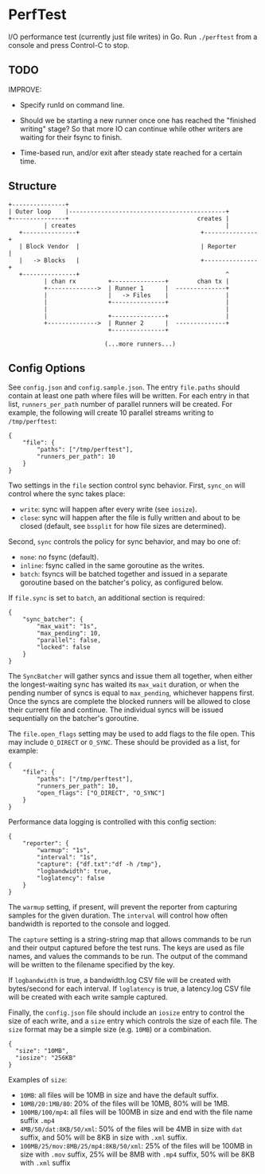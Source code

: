 # PerfTest

I/O performance test (currently just file writes) in Go. Run `./perftest` from a console and press Control-C to stop.

## TODO ##

IMPROVE:

- Specify runId on command line.

- Should we be starting a new runner once one has reached the "finished writing" stage? So that more IO can continue
  while other writers are waiting for their fsync to finish.

- Time-based run, and/or exit after steady state reached for a certain time.

## Structure ##

    +---------------+
    | Outer loop    |--------------------------------------------+
    +---------------+                                    creates |
              | creates                                          |
       +---------------+                                  +---------------+
       | Block Vendor  |                                  | Reporter      |
       |   -> Blocks   |                                  +---------------+
       +---------------+                                         ^
              | chan rx         +---------------+        chan tx |
              +-------------->  | Runner 1      |  --------------+
              |                 |   -> Files    |                |
              |                 +---------------+                |
              |                                                  |
              |                 +---------------+                |
              +-------------->  | Runner 2      |  --------------+
                                +---------------+
                                
                               (...more runners...)


## Config Options

See `config.json` and `config.sample.json`. The entry `file.paths` should contain at least one path where files will be
written. For each entry in that list, `runners_per_path` number of parallel runners will be created. For example, the
following will create 10 parallel streams writing to `/tmp/perftest`:

    {
        "file": {
            "paths": ["/tmp/perftest"],
            "runners_per_path": 10
        }
    }

Two settings in the `file` section control sync behavior. First, `sync_on` will control where the sync takes place:

* `write`: sync will happen after every write (see `iosize`).
* `close`: sync will happen after the file is fully written and about to be closed (default, see `bssplit` for how file sizes are determined).

Second, `sync` controls the policy for sync behavior, and may bo one of:

* `none`: no fsync (default).
* `inline`: fsync called in the same goroutine as the writes.
* `batch`: fsyncs will be batched together and issued in a separate goroutine based on the batcher's policy, as
  configured below.

If `file.sync` is set to `batch`, an additional section is required:

    {
        "sync_batcher": {
            "max_wait": "1s",
            "max_pending": 10,
            "parallel": false,
            "locked": false
        }
    }

The `SyncBatcher` will gather syncs and issue them all together, when either the longest-waiting sync has waited
its `max_wait` duration, or when the pending number of syncs is equal to `max_pending`, whichever happens first. Once
the syncs are complete the blocked runners will be allowed to close their current file and continue. The individual
syncs will be issued sequentially on the batcher's goroutine.

The `file.open_flags` setting may be used to add flags to the file open. This may include `O_DIRECT` or `O_SYNC`. These
should be provided as a list, for example:

    {
        "file": {
            "paths": ["/tmp/perftest"],
            "runners_per_path": 10,
            "open_flags": ["O_DIRECT", "O_SYNC"]
        }
    }

Performance data logging is controlled with this config section:

    {
        "reporter": {
            "warmup": "1s",
            "interval": "1s",
            "capture": {"df.txt":"df -h /tmp"},
            "logbandwidth": true,
            "loglatency": false
        }
    }

The `warmup` setting, if present, will prevent the reporter from capturing samples for the given duration. The
`interval` will control how often bandwidth is reported to the console and logged.

The `capture` setting is a string-string map that allows commands to be run and their output captured before the
test runs. The keys are used as file names, and values the commands to be run. The output of the command will be
written to the filename specified by the key.

If `logbandwidth` is true, a bandwidth.log CSV file will be created with bytes/second for each interval. If
`loglatency` is true, a latency.log CSV file will be created with each write sample captured.

Finally, the `config.json` file should include an `iosize` entry to control the size of each write, and a `size`
entry which controls the size of each file. The `size` format may be a simple size (e.g. `10MB`) or a combination.

    {
      "size": "10MB",
      "iosize": "256KB"
    }

Examples of `size`:

* `10MB`: all files will be 10MB in size and have the default suffix.
* `10MB/20:1MB/80`: 20% of the files will be 10MB, 80% will be 1MB.
* `100MB/100/mp4`: all files will be 100MB in size and end with the file name suffix `.mp4`
* `4MB/50/dat:8KB/50/xml`: 50% of the files will be 4MB in size with `dat` suffix, and 50% will be 8KB in size with `.xml` suffix.
* `100MB/25/mov:8MB/25/mp4:8KB/50/xml`: 25% of the files will be 100MB in size with `.mov` suffix, 25% will be 8MB with `.mp4` suffix, 50% will be 8KB with `.xml` suffix

